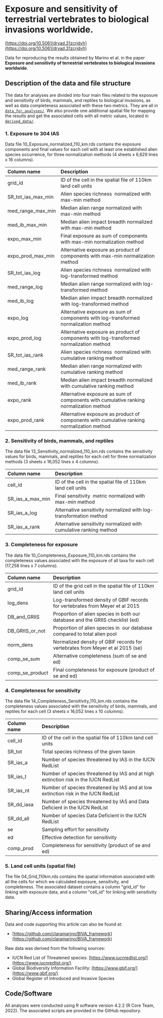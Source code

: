 # Exposure and sensitivity of terrestrial vertebrates to biological invasions worldwide.

[https://doi.org/10.5061/dryad.31zcrjdvh](https://doi.org/10.5061/dryad.31zcrjdvh)

Data for reproducing the results obtained by Marino et al. in the paper **Exposure and sensitivity of terrestrial vertebrates to biological invasions worldwide**.

## Description of the data and file structure

The data for analyses are divided into four main files related to the exposure and sensitivity of birds, mammals, and reptiles to biological invasions, as well as data completeness associated with these two metrics. They are all in [`data_for_analyses/`](https://github.com/claramarino/BIVA_framework/main/Data/data-for-analyses).  We also provide one additional spatial file for mapping the results and get the associated cells with all metric values, located in [`derived_data/`](https://github.com/claramarino/BIVA_framework/main/Data/derived_data).

### 1. Exposure to 304 IAS

Data file 10_Exposure_normalized_110_km.rds contains the exposure components and final values for each cell with at least one established alien species occurrence, for three normalization methods  (4 sheets x 6,629 lines x 16 columns).

| Column name            | Description                                                                                |
  | :--------------------- | :----------------------------------------------------------------------------------------- |
  | grid\_id               | ID of the cell in the spatial file of 110km land cell units                                |
  | SR\_tot\_ias\_max\_min | Alien species richness  normalized with max-min method                                     |
  | med\_range\_max\_min   | Median alien range normalized with max-min method                                          |
  | med\_ib\_max\_min      | Median alien impact breadth normalized with max-min method                                 |
  | expo\_max\_min         | Final exposure as sum of components with max-min normalization method                      |
  | expo\_prod\_max\_min   | Alternative exposure as product of components with max-min normalization method            |
  | SR\_tot\_ias\_log      | Alien species richness  normalized with log-transformed method                             |
  | med\_range\_log        | Median alien range normalized with log-transformed method                                  |
  | med\_ib\_log           | Median alien impact breadth normalized with log-transformed method                         |
  | expo\_log              | Alternative exposure as sum of components with log-transformed normalization method        |
  | expo\_prod\_log        | Alternative exposure as product of components with log-transformed normalization method    |
  | SR\_tot\_ias\_rank     | Alien species richness  normalized with cumulative ranking method                          |
  | med\_range\_rank       | Median alien range normalized with cumulative ranking method                               |
  | med\_ib\_rank          | Median alien impact breadth normalized with cumulative ranking method                      |
  | expo\_rank             | Alternative exposure as sum of components with cumulative ranking normalization method     |
  | expo\_prod\_rank       | Alternative exposure as product of components with cumulative ranking normalization method |
  
  ### 2. Sensitivity of birds, mammals, and reptiles
  
  The data file 13_Sensitivity_normalized_110_km.rds contains the sensitivity values for birds, mammals, and reptiles for each cell for three normalization methods (3 sheets x 16,052 lines x 4 columns).

| **Column name**      | **Description**                                                   |
  | :------------------- | :---------------------------------------------------------------- |
  | cell\_id             | ID of the cell in the spatial file of 110km land cell units       |
  | SR\_ias\_a\_max\_min | Final sensitivity  metric normalized with max-min method          |
  | SR\_ias\_a\_log      | Alternative sensitivity normalized with log-transformation method |
  | SR\_ias\_a\_rank     | Alternative sensitivity normalized with cumulative ranking method |
  
  ### 3. Completeness for exposure
  
  The data file 10_Completeness_Exposure_110_km.rds contains the completeness values associated with the exposure of all taxa for each cell (17,258 lines x 7 columns).

| **Column name**    | **Description**                                                               |
  | :----------------- | :---------------------------------------------------------------------------- |
  | grid\_id           | ID of the grid cell in the spatial file of 110km land cell units              |
  | log\_dens          | Log-transformed density of GBIF records for vertebrates from Meyer et al 2015 |
  | DB\_and\_GRIIS     | Proportion of alien species in both our database and the GRIIS checklist (ed) |
  | DB\_GRIIS\_or\_not | Proportion of alien species in  our database compared to total alien pool     |
  | norm\_dens         | Normalized density of GBIF records for vertebrates from Meyer et al 2015 (se) |
  | comp\_se\_sum      | Alternative completeness (sum of se and ed)                                   |
  | comp\_se\_product  | Final completeness for exposure (product of se and ed)                        |
  
  ### 4. Completeness for sensitivity
  
  The data file 14_Completeness_Sensitivity_110_km.rds contains the completeness values associated with the sensitivity of birds, mammals, and reptiles for each cell (3 sheets x 16,052 lines x 10 columns).

| **Column name** | **Description**                                                                     |
  | :-------------- | :---------------------------------------------------------------------------------- |
  | cell\_id        | ID of the cell in the spatial file of 110km land cell units                         |
  | SR\_tot         | Total species richness of the given taxon                                           |
  | SR\_ias\_a      | Number of species threatened by IAS in the IUCN RedList                             |
  | SR\_ias\_t      | Number of species threatened by IAS and at high extinction risk in the IUCN RedList |
  | SR\_ias\_nt     | Number of species threatened by IAS and at low extinction risk in the IUCN RedList  |
  | SR\_dd\_iasa    | Number of species threatened by IAS and Data Deficient in the IUCN RedList          |
  | SR\_dd\_all     | Number of species Data Deficient in the IUCN RedList                                |
  | se              | Sampling effort for sensitivity                                                     |
  | ed              | Effective detection for sensitivity                                                 |
  | comp\_prod      | Completeness for sensitivity (product of se and ed)                                 |
  
  ### 5. Land cell units (spatial file)
  
  The file 04_Grid_110km.rds contains the spatial information associated with all the cells for which we calculated exposure, sensitivity, and completeness. The associated dataset contains a column "grid_id" for linking with exposure data, and a column "cell_id" for linking with sensitivity data.

## Sharing/Access information

Data and code supporting this article can also be found at:
  
  * [https://github.com/claramarino/BIVA_framework](https://github.com/claramarino/BIVA_framework)

Raw data was derived from the following sources:
  
  * IUCN Red List of Threatened species: [https://www.iucnredlist.org/](https://www.iucnredlist.org/)
* Global Biodiversity Information Facility: [https://www.gbif.org/](https://www.gbif.org/)
* Global Register of Introduced and Invasive Species

## Code/Software

All analyses were conducted using R software version 4.2.2 (R Core Team, 2022). The associated scripts are provided in the GitHub repository.
